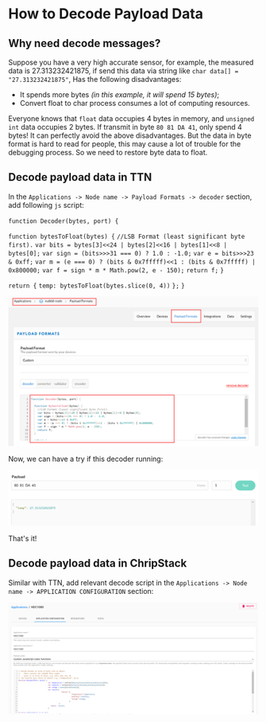 # How to Decode Payload Data

## Why need decode messages?

Suppose you have a very high accurate sensor, for example, the measured data is 27.313232421875, if send this data via string like `char data[] = "27.313232421875"`, Has the following disadvantages:

- It spends more bytes *(in this example, it will spend 15 bytes)*;
- Convert float to char process consumes a lot of computing resources.

Everyone knows that `float` data occupies 4 bytes in memory, and `unsigned int` data occupies 2 bytes. If transmit in byte `80 81 DA 41`, only spend 4 bytes! It can perfectly avoid the above disadvantages. But the data in byte format is hard to read for people, this may cause a lot of trouble for the debugging process. So we need to restore byte data to float.

## Decode payload data in TTN

In the `Applications -> Node name -> Payload Formats -> decoder` section, add following `js` script:

`function Decoder(bytes, port) {`

  `function bytesToFloat(bytes) {`
    `//LSB Format (least significant byte first).`
    `var bits = bytes[3]<<24 | bytes[2]<<16 | bytes[1]<<8 | bytes[0];`
    `var sign = (bits>>>31 === 0) ? 1.0 : -1.0;`
    `var e = bits>>>23 & 0xff;`
    `var m = (e === 0) ? (bits & 0x7fffff)<<1 : (bits & 0x7fffff) | 0x800000;`
    `var f = sign * m * Math.pow(2, e - 150);`
    `return f;`
  `}`  

  `return {`
    `temp: bytesToFloat(bytes.slice(0, 4))`
  `};`
`}`

![](img/decode_payload/01.png)

Now, we can have a try if this decoder running:

![](img/decode_payload/02.png)

That's it!

## Decode payload data in ChripStack

Similar with TTN, add relevant decode script in the `Applications -> Node name -> APPLICATION CONFIGURATION` section:

![](img/decode_payload/03.png)

